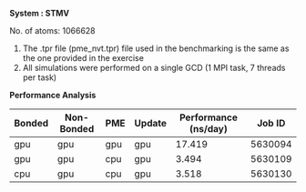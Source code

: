 **System : STMV**

No. of atoms: 1066628

1. The .tpr file (pme_nvt.tpr) file used in the benchmarking is the same as the one provided in the exercise
2. All simulations were performed on a single GCD (1 MPI task, 7 threads per task)

**Performance Analysis**

| Bonded | Non-Bonded |   PME   |   Update  |  Performance (ns/day) | Job ID  |
| -------|------------|---------|-----------|-----------------------|---------|
|  gpu   |    gpu     |   gpu   |    gpu    |   17.419              | 5630094 |
|  gpu   |    gpu     |   cpu   |    gpu    |   3.494               | 5630109 |
|  cpu   |    gpu     |   cpu   |    gpu    |   3.518               | 5630130 |
